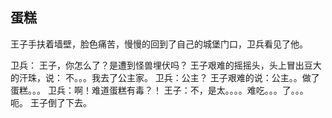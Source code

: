 ## 蛋糕

王子手扶着墙壁，脸色痛苦，慢慢的回到了自己的城堡门口，卫兵看见了他。

卫兵： 王子，你怎么了？是遭到怪兽埋伏吗？
王子艰难的摇摇头，头上冒出豆大的汗珠，说： 不。。。我去了公主家。
卫兵：公主？
王子艰难的说：公主。。做了蛋糕。。。
卫兵：啊！难道蛋糕有毒？！
王子：不，是太。。。。难吃。。。了。。。呃。
王子倒了下去。
